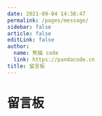 ```yaml
---
date: 2021-09-04 14:38:47
permalink: /pages/message/
sidebar: false
article: false
editLink: false
author: 
  name: 熊猫 code
  link: https://pandacode.cn
title: 留言板
---
```

# 留言板